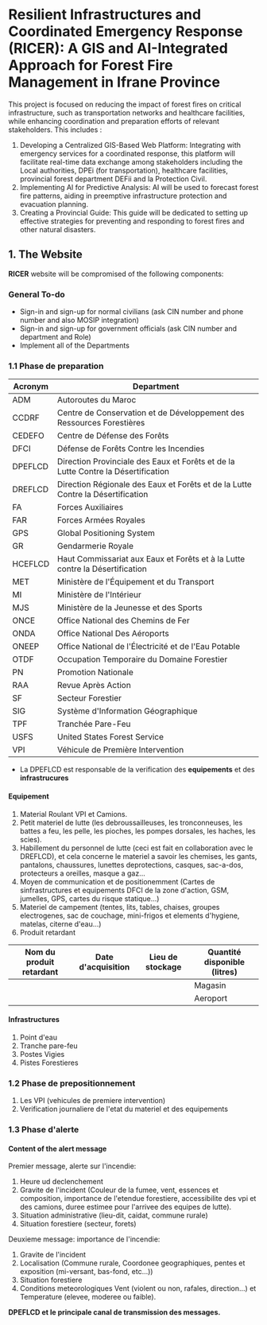 # Resilient Infrastructures and Coordinated Emergency Response (RICER): A GIS and AI-Integrated Approach for Forest Fire Management in Ifrane Province

This project is focused on reducing the impact of forest fires on critical infrastructure, such as transportation networks and healthcare facilities, while enhancing coordination and preparation efforts of relevant stakeholders. This includes :

1. Developing a Centralized GIS-Based Web Platform: Integrating with emergency services for a coordinated response, this platform will facilitate real-time data exchange among stakeholders including the Local authorities, DPEi (for transportation), healthcare facilities, provincial forest department DEFii and la Protection Civil.
2. Implementing AI for Predictive Analysis: AI will be used to forecast forest fire patterns, aiding in preemptive infrastructure protection and evacuation planning.
3. Creating a Provincial Guide: This guide will be dedicated to setting up effective strategies for preventing and responding to forest fires and other natural disasters.

## 1. The Website

**RICER** website will be compromised of the following components:

### General To-do

- Sign-in and sign-up for normal civilians (ask CIN number and phone number and also MOSIP integration)
- Sign-in and sign-up for government officials (ask CIN number and department and Role)
- Implement all of the Departments

### 1.1 Phase de preparation

| Acronym  | Department                                                                 |
|----------|----------------------------------------------------------------------------|
| ADM      | Autoroutes du Maroc                                                        |
| CCDRF    | Centre de Conservation et de Développement des Ressources Forestières      |
| CEDEFO   | Centre de Défense des Forêts                                               |
| DFCI     | Défense de Forêts Contre les Incendies                                     |
| DPEFLCD  | Direction Provinciale des Eaux et Forêts et de la Lutte Contre la Désertification |
| DREFLCD  | Direction Régionale des Eaux et Forêts et de la Lutte Contre la Désertification |
| FA       | Forces Auxiliaires                                                         |
| FAR      | Forces Armées Royales                                                      |
| GPS      | Global Positioning System                                                  |
| GR       | Gendarmerie Royale                                                         |
| HCEFLCD  | Haut Commissariat aux Eaux et Forêts et à la Lutte contre la Désertification |
| MET      | Ministère de l'Équipement et du Transport                                  |
| MI       | Ministère de l'Intérieur                                                   |
| MJS      | Ministère de la Jeunesse et des Sports                                     |
| ONCE     | Office National des Chemins de Fer                                         |
| ONDA     | Office National Des Aéroports                                              |
| ONEEP    | Office National de l'Électricité et de l'Eau Potable                       |
| OTDF     | Occupation Temporaire du Domaine Forestier                                 |
| PN       | Promotion Nationale                                                        |
| RAA      | Revue Après Action                                                         |
| SF       | Secteur Forestier                                                          |
| SIG      | Système d'Information Géographique                                         |
| TPF      | Tranchée Pare-Feu                                                          |
| USFS     | United States Forest Service                                               |
| VPI      | Véhicule de Première Intervention                                          |

- La DPEFLCD est responsable de la verification des **equipements** et des **infrastrucures**

#### Equipement

1. Material Roulant VPI et Camions.
2. Petit materiel de lutte (les debroussailleuses, les tronconneuses, les battes a feu, les pelle, les pioches, les pompes dorsales, les haches, les scies).
3. Habillement du personnel de lutte (ceci est fait en collaboration avec le DREFLCD), et cela concerne le materiel a savoir les chemises, les gants, pantalons, chaussures, lunettes deprotections, casques, sac-a-dos, protecteurs a oreilles, masque a gaz...
4. Moyen de communication et de positionemment (Cartes de sinfrastructures et equipements DFCI de la zone d'action, GSM, jumelles, GPS, cartes du risque statique...)
5. Materiel de campement (tentes, lits, tables, chaises, groupes electrogenes, sac de couchage, mini-frigos et elements d'hygiene, matelas, citerne d'eau...)
6. Produit retardant

| Nom du produit retardant | Date d'acquisition | Lieu de stockage | Quantité disponible (litres) |
|--------------------------|--------------------|------------------|-------------------------------|
|                          |                    |                  | Magasin                       |
|                          |                    |                  | Aeroport                      |

#### Infrastructures

1. Point d'eau
2. Tranche pare-feu
3. Postes Vigies
4. Pistes Forestieres

### 1.2 Phase de prepositionnement

1. Les VPI (vehicules de premiere intervention)
2. Verification journaliere de l'etat du materiel et des equipements

### 1.3 Phase d'alerte

#### Content of the alert message

Premier message, alerte sur l'incendie:

1. Heure ud declenchement
2. Gravite de l'incident (Couleur de la fumee, vent, essences et composition, importance de l'etendue forestiere, accessibilite des vpi et des camions, duree estimee pour l'arrivee des equipes de lutte).
3. Situation administrative (lieu-dit, caidat, commune rurale)
4. Situation forestiere (secteur, forets)

Deuxieme message: importance de l'incendie:

1. Gravite de l'incident
2. Localisation (Commune rurale, Coordonee geographiques, pentes et exposition (mi-versant, bas-fond, etc...))
3. Situation forestiere
4. Conditions meteorologiques Vent (violent ou non, rafales, direction...) et Temperature (elevee, moderee ou faible).

**DPEFLCD et le principale canal de transmission des messages.**
